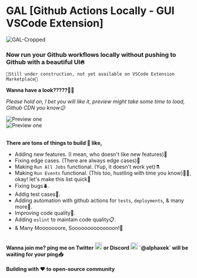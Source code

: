 # GAL [Github Actions Locally - GUI VSCode Extension]

![GAL-Cropped](https://user-images.githubusercontent.com/116849110/215295110-cfcaaf1b-8c2a-4f68-acce-c15209f8f0e0.png)


<h3><b>Now run your Github workflows locally without pushing to Github with a beautiful UI🔥</b></h3>

```
🚧Still under construction, not yet available on VSCode Extension Marketplace🏪
```

<b>Wanna have a look?????🤩🤩</b>

<i>Please hold on, I bet you will like it, preview might take some time to load, Github CDN you know😉</i>

<picture>
  <img alt="Preview one" src="https://user-images.githubusercontent.com/116849110/215318581-e0f14f29-fa2a-4052-bfd1-6322949c7765.gif">
</picture>
<br>
<picture>
  <img alt="Preview one" src="https://user-images.githubusercontent.com/116849110/215318586-0b4ea69a-10b2-4e8c-ba3a-5cc02967ecff.gif">
</picture>

<br>
<br>

<b>There are tons of things to build 👷 like,</b>

- Adding new features. (I mean, who doesn't like new features)🤩
- Fixing edge cases. (There are always edge cases)🔧
- Making `Run All Jobs` functional. (Yup, it doesn't work yet)⚗️
- Making `Run Events` functional. (This too, hustling with time you know)🏃‍♂️, okay! let's make this list quick😬
- Fixing bugs🪲.
- Addig test cases🧪.
- Adding automation with github actions for `tests`, `deployments`, & many more🤖.
- Improving code quality📝.
- Adding `eslint` to maintain code quality📋.
- & Many Mooooooore, Soooooooooooooon!👾

<br>
<b>Wanna join me? ping me on
Twitter
<picture>
  <img alt="Preview one" src="https://user-images.githubusercontent.com/116849110/215319360-927fc5f5-927b-4547-9b89-1945bf6567dd.png" width="20px">
</picture>
or Discord
<picture>
  <img alt="Preview one" src="https://user-images.githubusercontent.com/116849110/215319394-caffa416-198a-4642-a21d-892dbdf1fc08.png" width="20px">
</picture>
`@alphaxek` will be waiting for your ping📥
</b>

<br>
<br>
<b>Building with ❤️ to open-source community</b>
